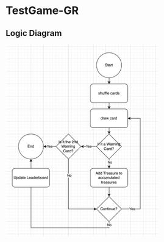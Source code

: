 # TestGame-GR

## Logic Diagram

<img src="./src/images/GRTest-logic-diagram.png" width="400" alt="logic diagram"/>
